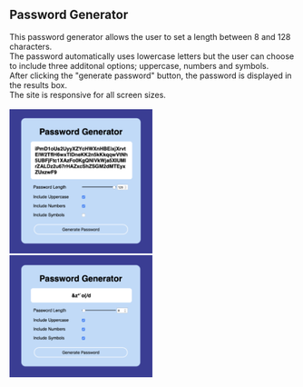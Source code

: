 ## Password Generator

This password generator allows the user to set a length between 8 and 128 characters.
<br>
The password automatically uses lowercase letters but the user can choose to include three additonal options; uppercase, numbers and symbols.
<br>
After clicking the "generate password" button, the password is displayed in the results box.
<br>
The site is responsive for all screen sizes.
<br>
<br>
<img src="Assets/Screen-Shot-1.png" alt="screenshot of screen 1" width="50%"> <img src="Assets/Screen-Shot-2.png" alt="screenshot of screen 2" width="50%">
